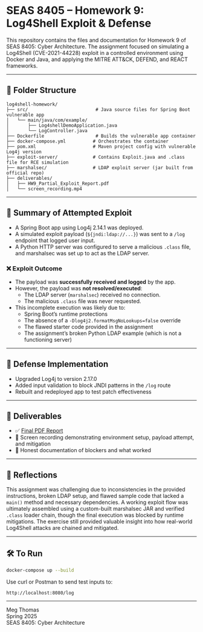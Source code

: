 # SEAS 8405 – Homework 9: Log4Shell Exploit & Defense

This repository contains the files and documentation for Homework 9 of SEAS 8405: Cyber Architecture. The assignment focused on simulating a Log4Shell (CVE-2021-44228) exploit in a controlled environment using Docker and Java, and applying the MITRE ATT&CK, DEFEND, and REACT frameworks.

---

## 📁 Folder Structure

```
log4shell-homework/
├── src/                         # Java source files for Spring Boot vulnerable app
│   └── main/java/com/example/
│       ├── Log4shellDemoApplication.java
│       └── LogController.java
├── Dockerfile                   # Builds the vulnerable app container
├── docker-compose.yml          # Orchestrates the container
├── pom.xml                     # Maven project config with vulnerable Log4j version
├── exploit-server/             # Contains Exploit.java and .class file for RCE simulation
├── marshalsec/                 # LDAP exploit server (jar built from official repo)
├── deliverables/
│   ├── HW9_Partial_Exploit_Report.pdf
│   └── screen_recording.mp4
```

---

## 🧪 Summary of Attempted Exploit

- A Spring Boot app using Log4j 2.14.1 was deployed.
- A simulated exploit payload (`${jndi:ldap://...}`) was sent to a `/log` endpoint that logged user input.
- A Python HTTP server was configured to serve a malicious `.class` file, and marshalsec was set up to act as the LDAP server.

### ❌ Exploit Outcome

- The payload was **successfully received and logged** by the app.
- However, the payload was **not resolved/executed**:
  - The LDAP server (`marshalsec`) received no connection.
  - The malicious `.class` file was never requested.
- This incomplete execution was likely due to:
  - Spring Boot’s runtime protections
  - The absence of a `-Dlog4j2.formatMsgNoLookups=false` override
  - The flawed starter code provided in the assignment
  - The assignment’s broken Python LDAP example (which is not a functioning server)

---

## 🔐 Defense Implementation

- Upgraded Log4j to version 2.17.0
- Added input validation to block JNDI patterns in the `/log` route
- Rebuilt and redeployed app to test patch effectiveness

---

## 📄 Deliverables

- ✅ [Final PDF Report](./deliverables/HW9_Partial_Exploit_Report.pdf)
- 🎥 Screen recording demonstrating environment setup, payload attempt, and mitigation
- 💬 Honest documentation of blockers and what worked

---

## 💬 Reflections

This assignment was challenging due to inconsistencies in the provided instructions, broken LDAP setup, and flawed sample code that lacked a `main()` method and necessary dependencies. A working exploit flow was ultimately assembled using a custom-built marshalsec JAR and verified `.class` loader chain, though the final execution was blocked by runtime mitigations. The exercise still provided valuable insight into how real-world Log4Shell attacks are chained and mitigated.

---

## 🛠️ To Run

```bash
docker-compose up --build
```

Use curl or Postman to send test inputs to:
```
http://localhost:8080/log
```

---

Meg Thomas  
Spring 2025  
SEAS 8405: Cyber Architecture
